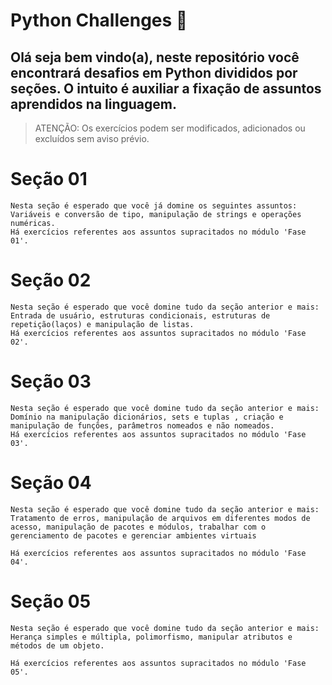 # Python Challenges 🐍 

## Olá seja bem vindo(a), neste repositório você encontrará desafios em Python divididos por seções. O intuito é auxiliar a fixação de assuntos aprendidos na linguagem.
> ATENÇÃO: Os exercícios podem ser modificados, adicionados ou excluídos sem aviso prévio. 
# Seção 01 
    Nesta seção é esperado que você já domine os seguintes assuntos: Variáveis e conversão de tipo, manipulação de strings e operações numéricas. 
    Há exercícios referentes aos assuntos supracitados no módulo 'Fase 01'.

# Seção 02 
    Nesta seção é esperado que você domine tudo da seção anterior e mais: Entrada de usuário, estruturas condicionais, estruturas de repetição(laços) e manipulação de listas.
    Há exercícios referentes aos assuntos supracitados no módulo 'Fase 02'.

# Seção 03 
    Nesta seção é esperado que você domine tudo da seção anterior e mais: Domínio na manipulação dicionários, sets e tuplas , criação e manipulação de funções, parâmetros nomeados e não nomeados.
    Há exercícios referentes aos assuntos supracitados no módulo 'Fase 03'.

# Seção 04 
    Nesta seção é esperado que você domine tudo da seção anterior e mais: Tratamento de erros, manipulação de arquivos em diferentes modos de acesso, manipulação de pacotes e módulos, trabalhar com o gerenciamento de pacotes e gerenciar ambientes virtuais

    Há exercícios referentes aos assuntos supracitados no módulo 'Fase 04'.

# Seção 05 
    Nesta seção é esperado que você domine tudo da seção anterior e mais: Herança simples e múltipla, polimorfismo, manipular atributos e métodos de um objeto.

    Há exercícios referentes aos assuntos supracitados no módulo 'Fase 05'.
